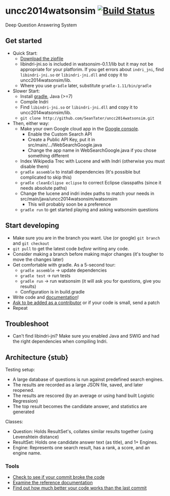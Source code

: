 uncc2014watsonsim [![Build Status](https://travis-ci.org/SeanTater/uncc2014watsonsim.png?branch=master)](https://travis-ci.org/SeanTater/uncc2014watsonsim)
======

Deep Question Answering System

## Get started

- Quick Start:
  - [Download the zipfile](https://googledrive.com/host/0B8wOEC5-v5lXUUllV2stSGRRYTA/watsonsim-0.1.1.zip)
  - libindri-jni.so is included in watsonsim-0.1.1/lib but it may not be appropriate for your platforim. If you get errors about `indri_jni`, find `libindri-jni.so` or `libindri-jni.dll` and copy it to uncc2014watsonsim/lib.
  - Where you use `gradle` later, substitute `gradle-1.11/bin/gradle`
- Slower Start:
  - Install [gradle](http://gradle.org), Java (>=7)
  - Compile Indri
  - Find `libindri-jni.so` or `libindri-jni.dll` and copy it to uncc2014watsonsim/lib.
  - `git clone http://github.com/SeanTater/uncc2014watsonsim.git`
- Then, either way:
  - Make your own Google cloud app in the [Google console](https://cloud.google.com/console/).
    - Enable the Custom Search API
    - Create a Public API Key, put it in src/main/.../WebSearchGoogle.java
    - Change the app name in WebSearchGoogle.java if you chose something different
  - Index Wikipedia Trec with Lucene and with Indri (otherwise you must disable them)
  - `gradle assemble` to install dependencies (It's possible but complicated to skip this)
  - `gradle cleanEclipse eclipse` to correct Eclipse classpaths (since it needs absolute paths)
  - Change the lucene and indri index paths to match your needs in src/main/java/uncc2014watsonsim/watsonsim
    - This will probably soon be a preference
  - `gradle run` to get started playing and asking watsonsim questions

## Start developing

- Make sure you are in the branch you want. Use (or google) `git branch` and `git checkout`
- `git pull` to get the latest code _before_ writing any code.
- Consider making a branch before making major changes (it's tougher to move the changes later)
- Get comfortable with gradle. As a 5-second tour:
  - `gradle assemble` -> update dependencies
  - `gradle test` -> run tests
  - `gradle run` -> run watsonsim (it will ask you for questions, give you results)
  - Configuration is in build.gradle
- Write code and [documentation](http://seantater.github.io/uncc2014watsonsim/)!
- [Ask to be added as a contributor](mailto:stgallag@gmail.com) or if your code is small, send a patch
- Repeat

## Troubleshoot
- Can't find libindri-jni? Make sure you enabled Java and SWIG and had the right dependencies when compiling Indri.

## Architecture {stub}
Testing setup:
- A large database of questions is run against predefined search engines.
- The results are recorded as a large JSON file, saved, and later reopened.
- The results are rescored (by an average or using hand built Logistic Regression)
- The top result becomes the candidate answer, and statistics are generated

Classes:
- Question: Holds ResultSet's, collates similar results together (using Levenshtein distance)
- ResultSet: Holds one candidate answer text (as title), and 1+ Engines.
- Engine: Represents one search result, has a rank, a score, and an engine name.

### Tools

- [Check to see if your commit broke the code](https://travis-ci.org/SeanTater/uncc2014watsonsim)
- [Examine the reference documentation](http://seantater.github.io/uncc2014watsonsim/)
- [Find out how much better your code works than the last commit](http://watsonsim.herokuapp.com/runs)
